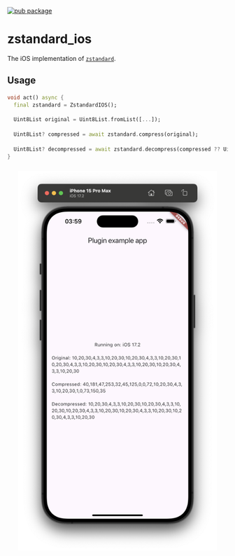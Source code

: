 [![pub package](https://img.shields.io/pub/v/zstandard_ios.svg)](https://pub.dev/packages/zstandard_ios)

# zstandard_ios

The iOS implementation of [`zstandard`](https://pub.dev/packages/zstandard).

## Usage

```dart
void act() async {
  final zstandard = ZstandardIOS();

  Uint8List original = Uint8List.fromList([...]);

  Uint8List? compressed = await zstandard.compress(original);
  
  Uint8List? decompressed = await zstandard.decompress(compressed ?? Uint8List(0));
}
```

<p align="center"><img width="90%" vspace="10" src="https://github.com/landamessenger/zstandard/blob/master/zstandard_ios/images/sample.png"></p>
